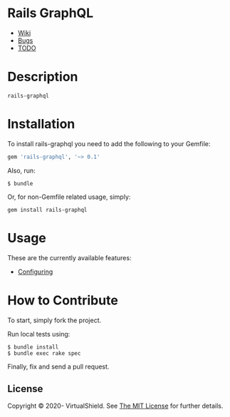 # Rails GraphQL

<!-- [![Build Status](https://travis-ci.com/virtualshield/rails-graphql.svg?branch=master)](https://travis-ci.com/virtualshield/rails-graphql) -->
<!-- [![Code Climate](https://codeclimate.com/github/virtualshield/rails-graphql/badges/gpa.svg)](https://codeclimate.com/github/virtualshield/rails-graphql) -->
<!-- [![Gem Version](https://badge.fury.io/rb/rails-graphql.svg)](https://badge.fury.io/rb/rails-graphql) -->
<!--([![Test Coverage](https://codeclimate.com/github/virtualshield/rails-graphql/badges/coverage.svg)](https://codeclimate.com/github/virtualshield/rails-graphql/coverage))-->
<!--([![Dependency Status](https://gemnasium.com/badges/github.com/virtualshield/rails-graphql.svg)](https://gemnasium.com/github.com/virtualshield/rails-graphql))-->

* [Wiki](https://github.com/virtualshield/rails-graphql/wiki)
* [Bugs](https://github.com/virtualshield/rails-graphql/issues)
* [TODO](https://github.com/virtualshield/rails-graphql/wiki/TODO)

# Description
`rails-graphql`

# Installation

To install rails-graphql you need to add the following to your Gemfile:
```ruby
gem 'rails-graphql', '~> 0.1'
```

Also, run:

```
$ bundle
```

Or, for non-Gemfile related usage, simply:

```
gem install rails-graphql
```

# Usage
These are the currently available features:

* [Configuring](https://github.com/crashtech/torque-postgresql/wiki/Configuring)

# How to Contribute

To start, simply fork the project.

Run local tests using:
```
$ bundle install
$ bundle exec rake spec
```
Finally, fix and send a pull request.

## License

Copyright © 2020- VirtualShield. See [The MIT License](MIT-LICENSE) for further details.
